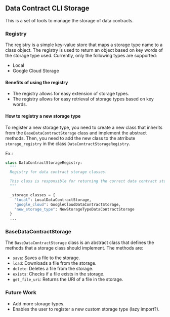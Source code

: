 ## Data Contract CLI Storage

This is a set of tools to manage the storage of data contracts.

### Registry

The registry is a simple key-value store that maps a storage type name to a class object.
The registry is used to return an object based on key words of the storage type used. Currently, only the following types are supported:

- Local
- Google Cloud Storage

#### Benefits of using the registry

- The registry allows for easy extension of storage types.
- The registry allows for easy retrieval of storage types based on key words.

#### How to registry a new storage type

To register a new storage type, you need to create a new class that inherits from the `BaseDataContractStorage` 
class and implement the abstract methods. Then, you need to add the new class to the atrribute `storage_registry`
in the class `DataContractStorageRegistry`.

Ex.:
  
  ```python
  class DataContractStorageRegistry:
    """
    Registry for data contract storage classes.

    This class is responsible for returning the correct data contract storage class based on the storage type configuration.
    """

    _storage_classes = {
      "local": LocalDataContractStorage, 
      "google_cloud": GoogleCloudDataContractStorage,
      "new_storage_type": NewStorageTypeDataContractStorage
    }
    ...
  ```

### BaseDataContractStorage

The `BaseDataContractStorage` class is an abstract class that defines the methods that a storage class should implement. The methods are:

- `save`: Saves a file to the storage.
- `load`: Downloads a file from the storage.
- `delete`: Deletes a file from the storage.
- `exists`: Checks if a file exists in the storage.
- `get_file_uri`: Returns the URI of a file in the storage.

### Future Work

- Add more storage types.
- Enables the user to register a new custom storage type (lazy import?).